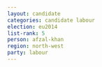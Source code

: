```yaml
---
layout: candidate
categories: candidate labour
election: eu2014
list-rank: 5
person: afzal-khan
region: north-west
party: labour
---
```

